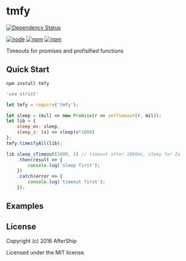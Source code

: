 # tmfy

[![Dependency Status](https://gemnasium.com/AfterShip/node-tmfy.svg)](https://gemnasium.com/AfterShip/node-tmfy)

[![node](https://img.shields.io/node/v/tmfy.svg)]()
[![npm](https://img.shields.io/npm/v/tmfy.svg)]()
[![npm](https://img.shields.io/npm/l/tmfy.svg)]()

Timeouts for promises and profisified functions
## Quick Start
```
npm install tmfy
```

```javascript
'use strict'

let tmfy = require('tmfy');

let sleep = (mil) => new Promise(r => setTimeout(r, mil));
let lib = {
	sleep_ms: sleep,
	sleep_s: (s) => sleep(s*1000)
};
tmfy.timeifyAll(lib);

lib.sleep_sTimeout(1000, 2) // timeout after 1000ms, sleep for 2s
	.then(result => {
		console.log('sleep first');
	})
	.catch(error => {
		console.log('timeout first');
	});
```

## Examples


## License
Copyright (c) 2016 AfterShip

Licensed under the MIT license.

